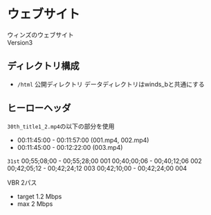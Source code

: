 # ウェブサイト

ウィンズのウェブサイト  
Version3

## ディレクトリ構成

- `/html` 公開ディレクトリ
データディレクトリはwinds_bと共通にする

## ヒーローヘッダ
`30th_title1_2.mp4`の以下の部分を使用
- 00:11:45:00 - 00:11:57:00 (001.mp4, 002.mp4)
- 00:11:45:00 - 00:12:22:00 (003.mp4)

`31st`
00;55;08;00 - 00;55;28;00 001
00;40;00;06 - 00;40;12;06 002
00;42;05;12 - 00;42;24;12 003
00;42;10;00 - 00;42;24;00 004

VBR 2パス
- target 1.2 Mbps
- max 2 Mbps